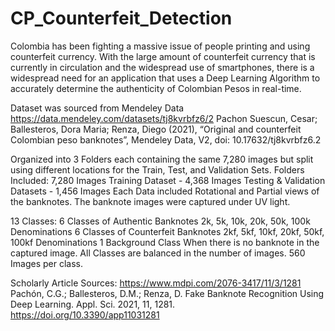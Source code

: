 # CP_Counterfeit_Detection
Colombia has been fighting a massive  issue of people printing and using counterfeit currency. With the large amount of counterfeit currency that is currently in circulation and the widespread use of smartphones,  there is a widespread need for an application that uses a Deep Learning Algorithm to accurately determine the authenticity of Colombian Pesos in real-time.

Dataset was sourced from Mendeley Data
  https://data.mendeley.com/datasets/tj8kvrbfz6/2 
  Pachon Suescun, Cesar; Ballesteros, Dora Maria; Renza, Diego (2021), “Original and counterfeit Colombian peso banknotes”, Mendeley Data, V2, doi: 10.17632/tj8kvrbfz6.2

Organized into 3 Folders each containing the same 7,280 images  but split using different locations for the Train, Test, and Validation Sets.
Folders Included:
  7,280 Images
  Training Dataset - 4,368 Images
  Testing & Validation Datasets - 1,456 Images Each
Data included Rotational and Partial views of the banknotes.
The banknote images were captured under UV light.

13 Classes:
6 Classes of Authentic Banknotes
2k, 5k, 10k, 20k, 50k, 100k Denominations
6 Classes of Counterfeit Banknotes
2kf, 5kf, 10kf, 20kf, 50kf, 100kf Denominations 
1 Background Class
When there is no banknote in the captured image.
All Classes are balanced in the number of images. 
560 Images per class.


Scholarly Article Sources:
https://www.mdpi.com/2076-3417/11/3/1281 
Pachón, C.G.; Ballesteros, D.M.; Renza, D. Fake Banknote Recognition Using Deep Learning. Appl. Sci. 2021, 11, 1281. https://doi.org/10.3390/app11031281
